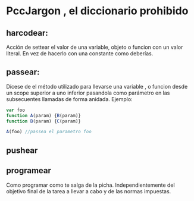# PccJargon , el diccionario prohibido

## harcodear:
Acción de settear el valor de una variable, objeto o funcion con un valor literal. En vez de hacerlo con una constante como deberías.
## passear:
Dícese de el método utilizado para llevarse una variable , o funcion desde un scope superior a uno inferior pasandola como parámetro en las subsecuentes llamadas de forma anidada.
Ejemplo: 
```Javascript
var foo 
function A(param) {B(param)}
function B(param) {C(param)}

A(foo) //passea el parametro foo 
```
## pushear 

## programear 
Como programar como te salga de la picha. Independientemente del objetivo final de la tarea a llevar a cabo y de las normas impuestas.

